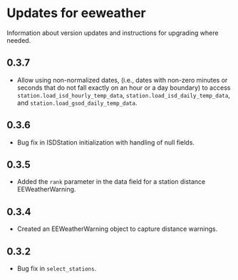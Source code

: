 # Updates for eeweather

Information about version updates and instructions for upgrading where
needed.

## 0.3.7

* Allow using non-normalized dates, (i.e., dates with non-zero minutes or
  seconds that do not fall exactly on an hour or a day boundary) to access
  `station.load_isd_hourly_temp_data`, `station.load_isd_daily_temp_data`,
  and `station.load_gsod_daily_temp_data`.

## 0.3.6

* Bug fix in ISDStation initialization with handling of null fields.

## 0.3.5

* Added the `rank` parameter in the data field for a station distance EEWeatherWarning.

## 0.3.4

* Created an EEWeatherWarning object to capture distance warnings.

## 0.3.2

* Bug fix in `select_stations`.
